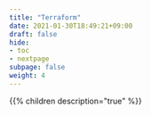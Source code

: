 ```yaml
---
title: "Terraform"
date: 2021-01-30T18:49:21+09:00
draft: false
hide:
- toc
- nextpage
subpage: false
weight: 4
---
```


<!--more-->

{{% children description="true"   %}}